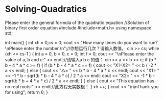 # Solving-Quadratics
Please enter the general formula of the quadratic equation
//Solution of binary first order equation
#include <iostream>
#include<math.h>
using namespace std;

int main()
{
    int xh = 0,cs = 0;
    cout << "How many times do you want to run?\nPlease enter the number.\n";//你想运行几次？请输入数值。
    cin >> cs;
    while (xh <= cs-1 )
    {
        int a = 0, b = 0, c = 0;
        int f = 0;
        cout << "\nPlease enter the value of a, b and c:" << endl;//请输入a b c 的值：
        cin >> a >> b >> c;
        if (b * b - 4 * a * c >= f)
        {
            if (b * b - 4 * a * c == f)
            {
                cout << "X1=X2= " << b / -2 * a << endl;
            }
            else
            {
                cout << "△= " << b * b - 4 * a * c << endl;
                cout << "X1= " << -1 * b - sqrt(b * b - 4 * a * c) / 2 * a << endl;
                cout << "X2= " << -1 * b - sqrt(b * b + 4 * a * c) / 2 * a << endl;
            }
        }
        else
        {
            cout << "This equation has no real roots!" << endl;//此方程无实数根！
        }
        xh ++;
    }
    cout << "\n\nThank you for using";
    return 0;
}
